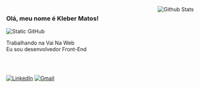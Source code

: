 <img align='right' src="https://github-readme-stats.vercel.app/api?username=kleber-matos&theme=vision-friendly-dark&hide_border=false&include_all_commits=true" alt="Github Stats" />

### Olá, meu nome é Kleber Matos!

<img src="https://img.shields.io/static/v1?label=Overview&message=Kleber-matos&color=313131&style=for-the-badge&logo=GitHub" alt="Static GitHub">

<p>Trabalhando na Vai Na Web <br/> Eu sou desenvolvedor Front-End</p>

<div style=""display: flex>
  <img src="https://img.shields.io/badge/React-20232A?style=for-the-badge&logo=react&logoColor=61DAFB" alt="">
  <img src="https://img.shields.io/badge/JavaScript-323330?style=for-the-badge&logo=javascript&logoColor=F7DF1E" alt="">
  <img src="https://img.shields.io/badge/Git-E34F26?style=for-the-badge&logo=git&logoColor=white" alt="">
  <img src="https://img.shields.io/badge/HTML5-E34F26?style=for-the-badge&logo=html5&logoColor=white" alt="">
  <img src="https://img.shields.io/badge/CSS3-1572B6?style=for-the-badge&logo=css3&logoColor=white" alt="">
</div>

##
<a href="https://www.linkedin.com/in/kleber-matos/" title="LinkedIn">
  <img src="https://img.shields.io/badge/LinkedIn-0077B5?style=for-the-badge&logo=linkedin&logoColor=whiteN" alt="LinkedIn"/></a>
 <a href="https://klebermatos2019@gmail.com" title="Gmail">
  <img src="https://img.shields.io/badge/Gmail-D14836?style=for-the-badge&logo=gmail&logoColor=white" alt="Gmail"/></a>
